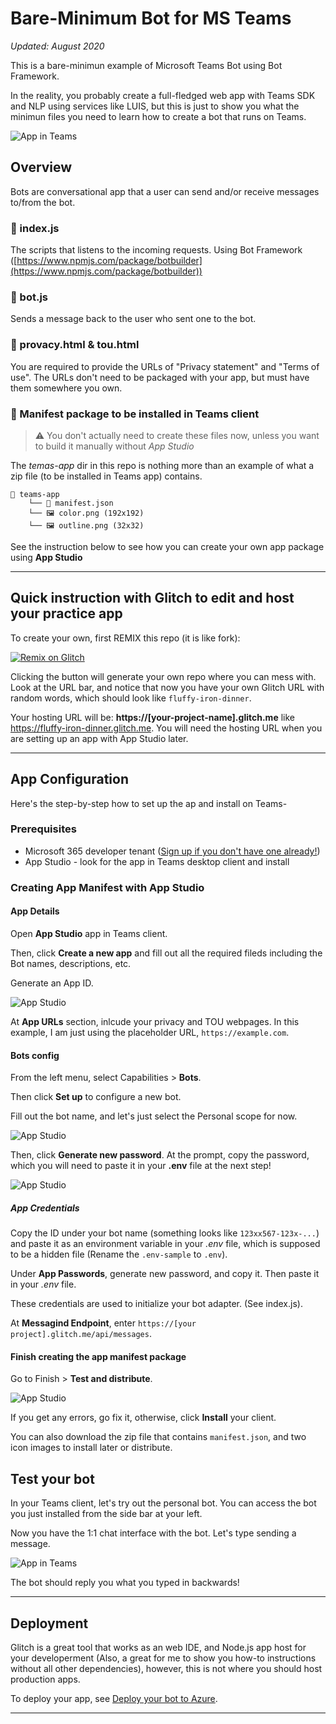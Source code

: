 # Bare-Minimum Bot for MS Teams

_Updated: August 2020_

This is a bare-minimun example of Microsoft Teams Bot using Bot Framework.

In the reality, you probably create a full-fledged web app with Teams SDK and NLP using services like LUIS, but this is just to show you what the minimun files you need to learn how to create a bot that runs on Teams.

![App in Teams](https://cdn.glitch.com/3bdb2945-0f0e-4f7f-9ef3-70724a2ae676%2Fbot-app.png?v=1601921312201)

## Overview

Bots are conversational app that a user can send and/or receive messages to/from the bot.

### 📄 index.js

The scripts that listens to the incoming requests. Using Bot Framework ([https://www.npmjs.com/package/botbuilder](https://www.npmjs.com/package/botbuilder))

### 📄 bot.js

Sends a message back to the user who sent one to the bot.

### 📄 provacy.html & tou.html

You are required to provide the URLs of "Privacy statement" and "Terms of use". The URLs don't need to be packaged with your app, but must have them somewhere you own.

### 📁 Manifest package to be installed in Teams client

> ⚠️ You don't actually need to create these files now, unless you want to build it manually without _App Studio_

The _temas-app_ dir in this repo is nothing more than an example of what a zip file (to be installed in Teams app) contains.

```
📁 teams-app
    └── 📄 manifest.json
    └── 🖼 color.png (192x192)
    └── 🖼 outline.png (32x32)
```

See the instruction below to see how you can create your own app package using **App Studio**

---

## Quick instruction with Glitch to edit and host your practice app

To create your own, first REMIX this repo (it is like fork):

[![Remix on Glitch](https://cdn.glitch.com/2703baf2-b643-4da7-ab91-7ee2a2d00b5b%2Fremix-button.svg)](https://glitch.com/edit/#!/remix/msteams-bot-minimum)

Clicking the button will generate your own repo where you can mess with.
Look at the URL bar, and notice that now you have your own Glitch URL with random words, which should look like `fluffy-iron-dinner`.

Your hosting URL will be: **https://[your-project-name].glitch.me** like https://fluffy-iron-dinner.glitch.me.
You will need the hosting URL when you are setting up an app with App Studio later.

---

## App Configuration

Here's the step-by-step how to set up the ap and install on Teams-

### Prerequisites

- Microsoft 365 developer tenant ([Sign up if you don't have one already!](https://developer.microsoft.com/en-us/microsoft-365/dev-program))
- App Studio - look for the app in Teams desktop client and install

### Creating App Manifest with App Studio

#### App Details

Open **App Studio** app in Teams client.

Then, click **Create a new app** and fill out all the required fileds including the Bot names, descriptions, etc.

Generate an App ID.

![App Studio](https://cdn.glitch.com/3bdb2945-0f0e-4f7f-9ef3-70724a2ae676%2Fbot-appstudio-01-details.png?v=1601921412345)

At **App URLs** section, inlcude your privacy and TOU webpages. In this example, I am just using the placeholder URL, `https://example.com`.



#### Bots config

From the left menu, select Capabilities > **Bots**.

Then click **Set up** to configure a new bot.

Fill out the bot name, and let's just select the Personal scope for now.

![App Studio](https://cdn.glitch.com/3bdb2945-0f0e-4f7f-9ef3-70724a2ae676%2Fbot-appstudio-02-new-bot.png?v=1601921312969)

Then, click **Generate new password**. At the prompt, copy the password, which you will need to paste it in your **.env** file at the next step!

![App Studio](https://cdn.glitch.com/3bdb2945-0f0e-4f7f-9ef3-70724a2ae676%2Fbot-appstudio-03-bot.png?v=1601921312999)

##### App Credentials

Copy the ID under your bot name (something looks like `123xx567-123x-...`) and paste it as an environment variable in your _.env_ file, which is supposed to be a hidden file (Rename the `.env-sample` to `.env`).

Under **App Passwords**, generate new password, and copy it. Then paste it in your _.env_ file.

These credentials are used to initialize your bot adapter. (See index.js).

At **Messagind Endpoint**, enter `https://[your project].glitch.me/api/messages`.

#### Finish creating the app manifest package

Go to Finish > **Test and distribute**.

![App Studio](https://cdn.glitch.com/3bdb2945-0f0e-4f7f-9ef3-70724a2ae676%2Fbot-appstudio-04-install.png?v=1601921987396)

If you get any errors, go fix it, otherwise, click **Install** your client.

You can also download the zip file that contains `manifest.json`, and two icon images to install later or distribute.

## Test your bot

In your Teams client, let's try out the personal bot. You can access the bot you just installed from the side bar at your left.

Now you have the 1:1 chat interface with the bot. Let's type sending a message.

![App in Teams](https://cdn.glitch.com/3bdb2945-0f0e-4f7f-9ef3-70724a2ae676%2Fbot-app.png?v=1601921312201)

The bot should reply you what you typed in backwards!

---

## Deployment

Glitch is a great tool that works as an web IDE, and Node.js app host for your developerment (Also, a great for me to show you how-to instructions without all other dependencies),
however, this is not where you should host production apps.

To deploy your app, see [Deploy your bot to Azure](https://docs.microsoft.com/en-us/azure/bot-service/bot-builder-tutorial-basic-deploy).

---

